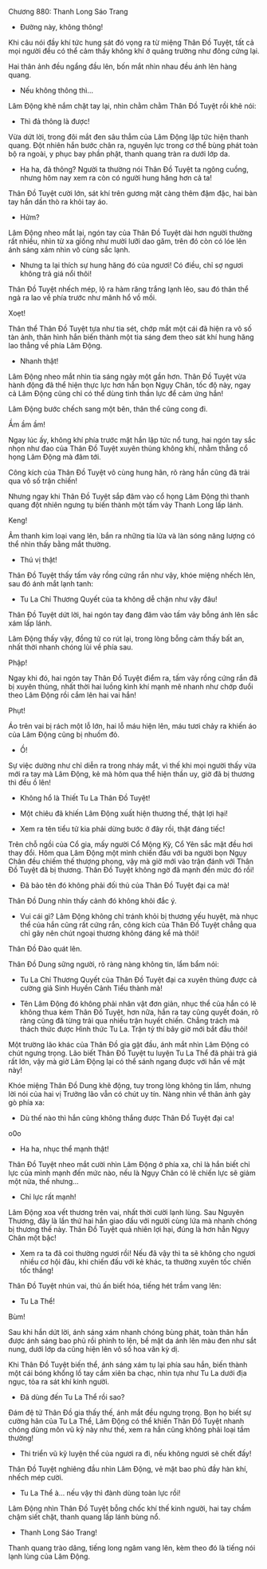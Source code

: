 




Chương 880: Thanh Long Sáo Trang


- Đường này, không thông!

Khi câu nói đầy khí tức hung sát đó vọng ra từ miệng Thân Đồ Tuyệt, tất cả mọi người đều có thể cảm thấy không khí ở quảng trường như đông cứng lại.

Hai thân ảnh đều ngẩng đầu lên, bốn mắt nhìn nhau đều ánh lên hàng quang.

- Nếu không thông thì…

Lâm Động khẽ nắm chặt tay lại, nhìn chằm chằm Thân Đồ Tuyệt rồi khẽ nói:

- Thì đả thông là được!

Vừa dứt lời, trong đôi mắt đen sâu thẳm của Lâm Động lập tức hiện thanh quang. Đột nhiên hắn bước chân ra, nguyên lực trong cơ thể bùng phát toàn bộ ra ngoài, y phục bay phần phật, thanh quang tràn ra dưới lớp da.

- Ha ha, đả thông? Người ta thường nói Thân Đồ Tuyệt ta ngông cuồng, nhưng hôm nay xem ra còn có người hung hăng hơn cả ta!

Thân Đồ Tuyệt cười lớn, sát khí trên gương mặt càng thêm đậm đặc, hai bàn tay hắn dần thò ra khỏi tay áo.

- Hửm?

Lâm Động nheo mắt lại, ngón tay của Thân Đồ Tuyệt dài hơn người thường rất nhiều, nhìn từ xa giống như mười lưỡi dao găm, trên đó còn có lóe lên ánh sáng xám nhìn vô cùng sắc lạnh.

- Nhưng ta lại thích sự hung hăng đó của ngươi! Có điều, chỉ sợ ngươi không trả giá nổi thôi!

Thân Đồ Tuyệt nhếch mép, lộ ra hàm răng trắng lạnh lẽo, sau đó thân thể ngả ra lao về phía trước như mãnh hổ vồ mồi.

Xoẹt!

Thân thể Thân Đồ Tuyệt tựa như tia sét, chớp mắt một cái đã hiện ra vô số tàn ảnh, thân hình hắn biến thành một tia sáng đem theo sát khí hung hăng lao thẳng về phía Lâm Động.

- Nhanh thật!

Lâm Động nheo mắt nhìn tia sáng ngày một gần hơn. Thân Đồ Tuyệt vừa hành động đã thể hiện thực lực hơn hẳn bọn Ngụy Chân, tốc độ này, ngay cả Lâm Động cũng chỉ có thể dùng tinh thần lực để cảm ứng hắn!

Lâm Động bước chếch sang một bên, thân thể cũng cong đi.

Ầm ầm ầm!

Ngay lúc ấy, không khí phía trước mặt hắn lập tức nổ tung, hai ngón tay sắc nhọn như đao của Thân Đồ Tuyệt xuyên thủng không khí, nhằm thẳng cổ họng Lâm Động mà đâm tới.

Công kích của Thân Đồ Tuyệt vô cùng hung hãn, rõ ràng hắn cũng đã trải qua vô số trận chiến!

Nhưng ngay khi Thân Đồ Tuyệt sắp đâm vào cổ họng Lâm Động thì thanh quang đột nhiên ngưng tụ biến thành một tấm vảy Thanh Long lấp lánh.

Keng!

Âm thanh kim loại vang lên, bắn ra những tia lửa và làn sóng năng lượng có thể nhìn thấy bằng mắt thường.

- Thú vị thật!

Thân Đồ Tuyệt thấy tấm vảy rồng cứng rắn như vậy, khóe miệng nhếch lên, sau đó ánh mắt lạnh tanh:

- Tu La Chỉ Thương Quyết của ta không dễ chặn như vậy đâu!

Thân Đồ Tuyệt dứt lời, hai ngón tay đang đâm vào tấm vảy bỗng ánh lên sắc xám lấp lánh.

Lâm Động thấy vậy, đồng tử co rút lại, trong lòng bỗng cảm thấy bất an, nhất thời nhanh chóng lùi về phía sau.

Phập!

Ngay khi đó, hai ngón tay Thân Đồ Tuyệt điểm ra, tấm vảy rồng cứng rắn đã bị xuyên thủng, nhất thời hai luồng kình khí mạnh mẽ nhanh như chớp đuổi theo Lâm Động rồi cắm lên hai vai hắn!

Phụt!

Áo trên vai bị rách một lỗ lớn, hai lỗ máu hiện lên, máu tươi chảy ra khiến áo của Lâm Động cũng bị nhuốm đỏ.

- Ồ!

Sự việc dường như chỉ diễn ra trong nháy mắt, vì thế khi mọi người thấy vừa mới ra tay mà Lâm Động, kẻ mà hôm qua thể hiện thần uy, giờ đã bị thương thì đều ồ lên!

- Không hổ là Thiết Tu La Thân Đồ Tuyệt!

- Một chiêu đã khiến Lâm Động xuất hiện thương thế, thật lợi hại!

- Xem ra tên tiểu tử kia phải dừng bước ở đây rồi, thật đáng tiếc!

Trên chỗ ngồi của Cổ gia, mấy người Cổ Mộng Kỳ, Cổ Yên sắc mặt đều hơi thay đổi. Hôm qua Lâm Động một mình chiến đấu với ba người bọn Ngụy Chân đều chiếm thế thượng phong, vậy mà giờ mới vào trận đánh với Thân Đồ Tuyệt đã bị thương. Thân Đồ Tuyệt không ngờ đã mạnh đến mức đó rồi!

- Đã bảo tên đó không phải đối thủ của Thân Đồ Tuyệt đại ca mà!

Thân Đồ Dung nhìn thấy cảnh đó không khỏi đắc ý.

- Vui cái gì? Lâm Động không chỉ tránh khỏi bị thương yếu huyệt, mà nhục thể của hắn cũng rất cứng rắn, công kích của Thân Đồ Tuyệt chẳng qua chỉ gây nên chút ngoại thương không đáng kể mà thôi!

Thân Đồ Đào quát lên.

Thân Đồ Dung sững người, rõ ràng nàng không tin, lẩm bẩm nói:

- Tu La Chỉ Thương Quyết của Thân Đồ Tuyệt đại ca xuyên thủng được cả cường giả Sinh Huyền Cảnh Tiểu thành mà!

- Tên Lâm Động đó không phải nhân vật đơn giản, nhục thể của hắn có lẽ không thua kém Thân Đồ Tuyệt, hơn nữa, hắn ra tay cũng quyết đoán, rõ ràng cũng đã từng trải qua nhiều trận huyết chiến. Chẳng trách mà thách thức được Hình thức Tu La. Trận tỷ thí bây giờ mới bắt đầu thôi!

Một trường lão khác của Thân Đồ gia gật đầu, ánh mắt nhìn Lâm Động có chút ngưng trọng. Lão biết Thân Đồ Tuyệt tu luyện Tu La Thể đã phải trả giá rất lớn, vậy mà giờ Lâm Động lại có thể sánh ngang được với hắn về mặt này!

Khóe miệng Thân Đồ Dung khẽ động, tuy trong lòng không tin lắm, nhưng lời nói của hai vị Trưởng lão vẫn có chút uy tín. Nàng nhìn về thân ảnh gày gò phía xa:

- Dù thế nào thì hắn cũng không thắng được Thân Đồ Tuyệt đại ca!

o0o

- Ha ha, nhục thể mạnh thật!

Thân Đồ Tuyệt nheo mắt cười nhìn Lâm Động ở phía xa, chỉ là hắn biết chỉ lực của mình mạnh đến mức nào, nếu là Ngụy Chân có lẽ chiến lực sẽ giảm một nửa, thế nhưng…

- Chỉ lực rất mạnh!

Lâm Động xoa vết thương trên vai, nhất thời cười lạnh lùng. Sau Nguyên Thương, đây là lần thứ hai hắn giao đấu với người cùng lứa mà nhanh chóng bị thương thế này. Thân Đồ Tuyệt quả nhiên lợi hại, đúng là hơn hẳn Ngụy Chân một bậc!

- Xem ra ta đã coi thường ngươi rồi! Nếu đã vậy thì ta sẽ không cho ngươi nhiều cơ hội đâu, khi chiến đấu với kẻ khác, ta thường xuyên tốc chiến tốc thắng!

Thân Đồ Tuyệt nhún vai, thủ ấn biết hóa, tiếng hét trầm vang lên:

- Tu La Thể!

Bùm!

Sau khi hắn dứt lời, ánh sáng xám nhanh chóng bùng phát, toàn thân hắn được ánh sáng bao phủ rồi phình to lên, bề mặt da ánh lên màu đen như sắt nung, dưới lớp da cũng hiện lên vô số hoa văn kỳ dị.

Khi Thân Đồ Tuyệt biến thể, ánh sáng xám tụ lại phía sau hắn, biến thành một cái bóng khổng lồ tay cầm xiên ba chạc, nhìn tựa như Tu La dưới địa ngục, tỏa ra sát khí kinh người.

- Đã dùng đến Tu La Thể rồi sao?

Đám đệ tử Thân Đồ gia thấy thế, ánh mắt đều ngưng trọng. Bọn họ biết sự cường hãn của Tu La Thể, Lâm Động có thể khiến Thân Đồ Tuyệt nhanh chóng dùng môn vũ kỹ này như thế, xem ra hắn cũng không phải loại tầm thường!

- Thi triển vũ kỹ luyện thể của ngươi ra đi, nếu không ngươi sẽ chết đấy!

Thân Đồ Tuyệt nghiêng đầu nhìn Lâm Động, vẻ mặt bao phủ đầy hàn khí, nhếch mép cười.

- Tu La Thể à… nếu vậy thì đành dùng toàn lực rồi!

Lâm Động nhìn Thân Đồ Tuyệt bỗng chốc khí thế kinh người, hai tay chầm chậm siết chặt, thanh quang lấp lánh bùng nổ.

- Thanh Long Sáo Trang!

Thanh quang trào dâng, tiếng long ngâm vang lên, kèm theo đó là tiếng nói lạnh lùng của Lâm Động.




